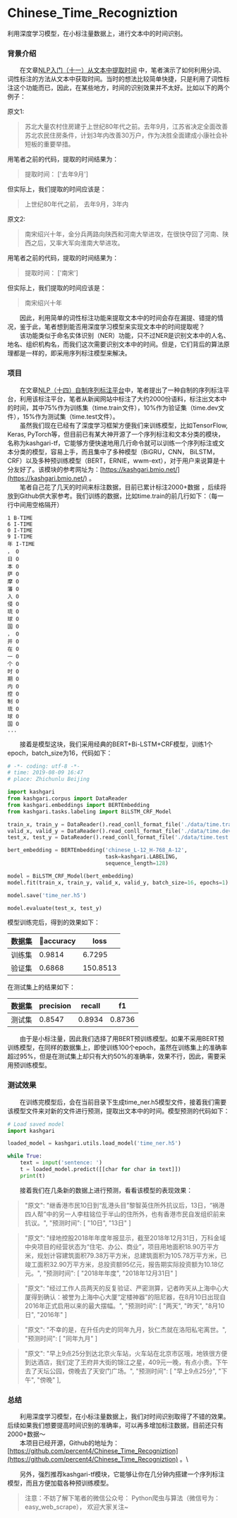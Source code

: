 # Chinese_Time_Recogniztion
利用深度学习模型，在小标注量数据上，进行文本中的时间识别。

### 背景介绍

&emsp;&emsp;在文章[NLP入门（十一）从文本中提取时间](https://www.jianshu.com/p/fb4bc83b7dc1) 中，笔者演示了如何利用分词、词性标注的方法从文本中获取时间。当时的想法比较简单快捷，只是利用了词性标注这个功能而已，因此，在某些地方，时间的识别效果并不太好。比如以下的两个例子：

原文1: 
> 苏北大量农村住房建于上世纪80年代之前。去年9月，江苏省决定全面改善苏北农民住房条件，计划3年内改善30万户，作为决胜全面建成小康社会补短板的重要举措。

用笔者之前的代码，提取的时间结果为：

> 提取时间： ['去年9月']

但实际上，我们提取的时间应该是：

> 上世纪80年代之前， 去年9月，3年内

原文2:

> 南宋绍兴十年，金分兵两路向陕西和河南大举进攻，在很快夺回了河南、陕西之后，又率大军向淮南大举进攻。

用笔者之前的代码，提取的时间结果为：

> 提取时间： ['南宋']

但实际上，我们提取的时间应该是：

> 南宋绍兴十年

&emsp;&emsp;因此，利用简单的词性标注功能来提取文本中的时间会存在漏提、错提的情况，鉴于此，笔者想到能否用深度学习模型来实现文本中的时间提取呢？\
&emsp;&emsp;该功能类似于命名实体识别（NER）功能，只不过NER是识别文本中的人名、地名、组织机构名，而我们这次需要识别文本中的时间。但是，它们背后的算法原理都是一样的，即采用序列标注模型来解决。

### 项目

&emsp;&emsp;在文章[NLP（十四）自制序列标注平台](https://www.jianshu.com/p/a32bdea77f3e)中，笔者提出了一种自制的序列标注平台，利用该标注平台，笔者从新闻网站中标注了大约2000份语料，标注出文本中的时间，其中75%作为训练集（time.train文件），10%作为验证集（time.dev文件），15%作为测试集（time.test文件）。\
&emsp;&emsp;虽然我们现在已经有了深度学习框架方便我们来训练模型，比如TensorFlow, Keras, PyTorch等，但目前已有某大神开源了一个序列标注和文本分类的模块，名称为kashgari-tf，它能够方便快速地用几行命令就可以训练一个序列标注或文本分类的模型，容易上手，而且集中了多种模型（BiGRU，CNN， BiLSTM，CRF）以及多种预训练模型（BERT，ERNIE，wwm-ext），对于用户来说算是十分友好了。该模块的参考网址为：[https://kashgari.bmio.net/](https://kashgari.bmio.net/) 。\
&emsp;&emsp;笔者自己花了几天的时间来标注数据，目前已累计标注2000+数据 ，后续将放到Github供大家参考。我们训练的数据，比如time.train的前几行如下：（每一行中间用空格隔开）

```
1 B-TIME
6 I-TIME
0 I-TIME
9 I-TIME
年 I-TIME
， O
日 O
本 O
萨 O
摩 O
藩 O
入 O
侵 O
琉 O
球 O
国 O
， O
并 O
在 O
一 O
个 O
时 O
期 O
内 O
控 O
制 O
琉 O
球 O
国 O
...
```

&emsp;&emsp;接着是模型这块，我们采用经典的BERT+Bi-LSTM+CRF模型，训练1个epoch，batch_size为16，代码如下：

```python
# -*- coding: utf-8 -*-
# time: 2019-08-09 16:47
# place: Zhichunlu Beijing

import kashgari
from kashgari.corpus import DataReader
from kashgari.embeddings import BERTEmbedding
from kashgari.tasks.labeling import BiLSTM_CRF_Model

train_x, train_y = DataReader().read_conll_format_file('./data/time.train')
valid_x, valid_y = DataReader().read_conll_format_file('./data/time.dev')
test_x, test_y = DataReader().read_conll_format_file('./data/time.test')

bert_embedding = BERTEmbedding('chinese_L-12_H-768_A-12',
                               task=kashgari.LABELING,
                               sequence_length=128)

model = BiLSTM_CRF_Model(bert_embedding)
model.fit(train_x, train_y, valid_x, valid_y, batch_size=16, epochs=1)

model.save('time_ner.h5')

model.evaluate(test_x, test_y)
```

模型训练完后，得到的效果如下：

|数据集|accuracy|loss|
|---|---|---|
|训练集|0.9814|6.7295|
|验证集|0.6868|150.8513|

在测试集上的结果如下：

|数据集|precision|recall|f1|
|---|---|---|---|
|测试集|0.8547|0.8934|0.8736|

&emsp;&emsp;由于是小标注量，因此我们选择了用BERT预训练模型。如果不采用BERT预训练模型，在同样的数据集上，即使训练100个epoch，虽然在训练集上的准确率超过95%，但是在测试集上却只有大约50%的准确率，效果不行，因此，需要采用预训练模型。

### 测试效果

&emsp;&emsp;在训练完模型后，会在当前目录下生成time_ner.h5模型文件，接着我们需要该模型文件来对新的文件进行预测，提取出文本中的时间。模型预测的代码如下：

```python
# Load saved model
import kashgari

loaded_model = kashgari.utils.load_model('time_ner.h5')

while True:
    text = input('sentence: ')
    t = loaded_model.predict([[char for char in text]])
    print(t)
```

&emsp;&emsp;接着我们在几条新的数据上进行预测，看看该模型的表现效果：

> "原文": "继香港市民10日到“乱港头目”黎智英住所外抗议后，13日，“祸港四人帮”中的另一人李柱铭位于半山的住所外，也有香港市民自发组织前来抗议。",
  "预测时间": [
    "10日",
    "13日"
  ]

> "原文": "绿地控股2018年年度年报显示，截至2018年12月31日，万科金域中央项目的经营状态为“住宅、办公、商业”，项目用地面积18.90万平方米，规划计容建筑面积79.38万平方米，总建筑面积为105.78万平方米，已竣工面积32.90万平方米，总投资额95亿元，报告期实际投资额为10.18亿元。",
  "预测时间": [
    "2018年年度",
    "2018年12月31日"
  ]

> "原文": "经过工作人员两天的反复验证、严密测算，记者昨天从上海中心大厦得到确认：被誉为上海中心大厦“定楼神器”的阻尼器，在8月10日出现自2016年正式启用以来的最大摆幅。",
  "预测时间": [
    "两天",
    "昨天",
    "8月10日",
    "2016年"
  ]

> "原文": "不幸的是，在升任内史的同年九月，狄仁杰就在洛阳私宅离世。",
  "预测时间": [
    "同年九月"
  ]

> "原文": "早上9点25分到达北京火车站，火车站在北京市区哦，地铁很方便到达酒店，我们定了王府井大街的锦江之星，409元一晚，有点小贵。下午去了天坛公园，傍晚去了天安门广场。",
  "预测时间": [
    "早上9点25分",
    "下午",
    "傍晚"
  ],


### 总结

&emsp;&emsp;利用深度学习模型，在小标注量数据上，我们对时间识别取得了不错的效果。后续如果我们想要提高时间识别的准确率，可以再多增加标注数据，目前还只有2000+数据～\
&emsp;&emsp;本项目已经开源，Github的地址为：[https://github.com/percent4/Chinese_Time_Recogniztion](https://github.com/percent4/Chinese_Time_Recogniztion) 。\

&emsp;&emsp;另外，强烈推荐kashgari-tf模块，它能够让你在几分钟内搭建一个序列标注模型，而且方便加载各种预训练模型。

> 注意：不妨了解下笔者的微信公众号： Python爬虫与算法（微信号为：easy_web_scrape）， 欢迎大家关注~
